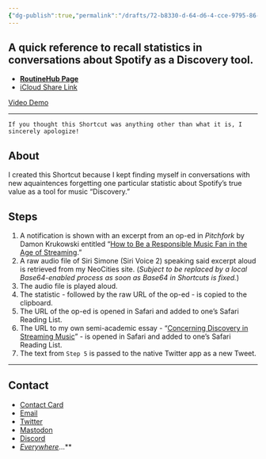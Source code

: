 ```yaml
---
{"dg-publish":true,"permalink":"/drafts/72-b8330-d-64-d6-4-cce-9795-86-ee-439-b00-be/","dgHomeLink":true,"dgPassFrontmatter":false}
---
```



## A quick reference to recall statistics in conversations about Spotify as a Discovery tool.

* [**RoutineHub Page**](https://routinehub.co/shortcut/10402)
* [iCloud Share Link](https://www.icloud.com/shortcuts/ae1ab4767b2f45d2a3135a4743c48213)

[Video Demo](https://user-images.githubusercontent.com/43663476/139559123-b017bed9-afa3-4b37-a3c7-8eae783d75cd.MOV)

***

`If you thought this Shortcut was anything other than what it is, I sincerely apologize!`

## About
I created this Shortcut because I kept finding myself in conversations with new aquaintences forgetting one particular statistic about Spotify’s true value as a tool for music “Discovery.”

## Steps
1. A notification is shown with an excerpt from an op-ed in *Pitchfork* by Damon Krukowski entitled “[How to Be a Responsible Music Fan in the Age of Streaming](https://pitchfork.com/features/oped/how-to-be-a-responsible-music-fan-in-the-age-of-streaming/).”
2. A raw audio file of Siri Simone (Siri Voice 2) speaking said excerpt aloud is retrieved from my NeoCities site. (*Subject to be replaced by a local Base64-enabled process as soon as Base64 in Shortcuts is fixed.*)
3. The audio file is played aloud.
4. The statistic - followed by the raw URL of the op-ed - is copied to the clipboard.
5. The URL of the op-ed is opened in Safari and added to one’s Safari Reading List.
6. The URL to my own semi-academic essay - “[Concerning Discovery in Streaming Music](https://bilge.world/streaming-music-discovery)” - is opened in Safari and added to one’s Safari Reading List.
7. The text from `Step 5` is passed to the native Twitter app as a new Tweet.

***

## Contact

* [Contact Card](https://bit.ly/whoisdavidblue)
* [Email](mailto:davidblue@extratone.com) 
* [Twitter](https://twitter.com/NeoYokel)
* [Mastodon](https://mastodon.social/@DavidBlue)
* [Discord](https://discord.gg/0b9KQUKP858b0iZF)
* [*Everywhere*](https://raindrop.io/davidblue/social-directory-21059174)...**